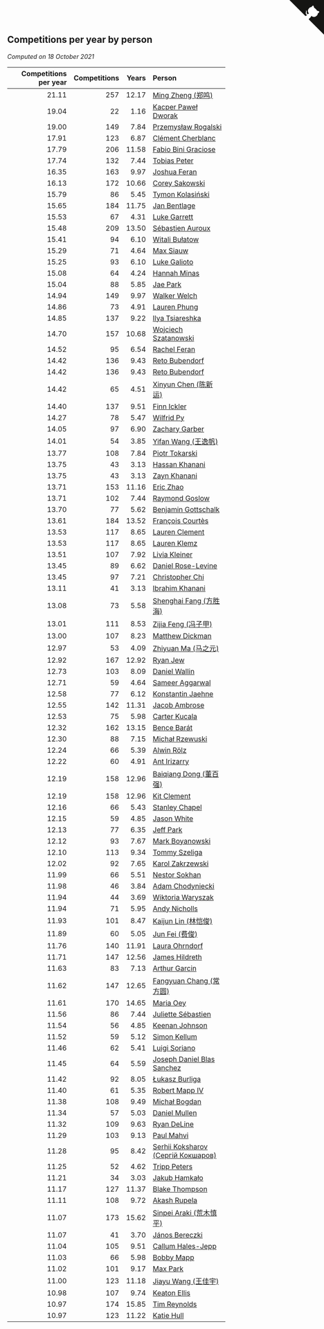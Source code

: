 ## Competitions per year by person

*Computed on 18 October 2021*

| Competitions per year | Competitions | Years | Person |
| ---: | ---: | ---: | :--- |
| 21.11 | 257 | 12.17 | [Ming Zheng (郑鸣)](https://www.worldcubeassociation.org/persons/2009ZHEN11) |
| 19.04 | 22 | 1.16 | [Kacper Paweł Dworak](https://www.worldcubeassociation.org/persons/2020DWOR01) |
| 19.00 | 149 | 7.84 | [Przemysław Rogalski](https://www.worldcubeassociation.org/persons/2013ROGA02) |
| 17.91 | 123 | 6.87 | [Clément Cherblanc](https://www.worldcubeassociation.org/persons/2014CHER05) |
| 17.79 | 206 | 11.58 | [Fabio Bini Graciose](https://www.worldcubeassociation.org/persons/2010GRAC02) |
| 17.74 | 132 | 7.44 | [Tobias Peter](https://www.worldcubeassociation.org/persons/2014PETE03) |
| 16.35 | 163 | 9.97 | [Joshua Feran](https://www.worldcubeassociation.org/persons/2011FERA01) |
| 16.13 | 172 | 10.66 | [Corey Sakowski](https://www.worldcubeassociation.org/persons/2011SAKO01) |
| 15.79 | 86 | 5.45 | [Tymon Kolasiński](https://www.worldcubeassociation.org/persons/2016KOLA02) |
| 15.65 | 184 | 11.75 | [Jan Bentlage](https://www.worldcubeassociation.org/persons/2010BENT01) |
| 15.53 | 67 | 4.31 | [Luke Garrett](https://www.worldcubeassociation.org/persons/2017GARR05) |
| 15.48 | 209 | 13.50 | [Sébastien Auroux](https://www.worldcubeassociation.org/persons/2008AURO01) |
| 15.41 | 94 | 6.10 | [Witali Bułatow](https://www.worldcubeassociation.org/persons/2015BUAT01) |
| 15.29 | 71 | 4.64 | [Max Siauw](https://www.worldcubeassociation.org/persons/2017SIAU02) |
| 15.25 | 93 | 6.10 | [Luke Galioto](https://www.worldcubeassociation.org/persons/2015GALI02) |
| 15.08 | 64 | 4.24 | [Hannah Minas](https://www.worldcubeassociation.org/persons/2017MINA04) |
| 15.04 | 88 | 5.85 | [Jae Park](https://www.worldcubeassociation.org/persons/2015PARK24) |
| 14.94 | 149 | 9.97 | [Walker Welch](https://www.worldcubeassociation.org/persons/2011WELC01) |
| 14.86 | 73 | 4.91 | [Lauren Phung](https://www.worldcubeassociation.org/persons/2016PHUN02) |
| 14.85 | 137 | 9.22 | [Ilya Tsiareshka](https://www.worldcubeassociation.org/persons/2012TERE01) |
| 14.70 | 157 | 10.68 | [Wojciech Szatanowski](https://www.worldcubeassociation.org/persons/2011SZAT01) |
| 14.52 | 95 | 6.54 | [Rachel Feran](https://www.worldcubeassociation.org/persons/2015FERA01) |
| 14.42 | 136 | 9.43 | [Reto Bubendorf](https://www.worldcubeassociation.org/persons/2012BUBE01) |
| 14.42 | 136 | 9.43 | [Reto Bubendorf](https://www.worldcubeassociation.org/persons/2012BUBE01) |
| 14.42 | 65 | 4.51 | [Xinyun Chen (陈新运)](https://www.worldcubeassociation.org/persons/2017CHEN36) |
| 14.40 | 137 | 9.51 | [Finn Ickler](https://www.worldcubeassociation.org/persons/2012ICKL01) |
| 14.27 | 78 | 5.47 | [Wilfrid Py](https://www.worldcubeassociation.org/persons/2016PYWI01) |
| 14.05 | 97 | 6.90 | [Zachary Garber](https://www.worldcubeassociation.org/persons/2014GARB01) |
| 14.01 | 54 | 3.85 | [Yifan Wang (王逸帆)](https://www.worldcubeassociation.org/persons/2017WANY29) |
| 13.77 | 108 | 7.84 | [Piotr Tokarski](https://www.worldcubeassociation.org/persons/2013TOKA01) |
| 13.75 | 43 | 3.13 | [Hassan Khanani](https://www.worldcubeassociation.org/persons/2018KHAN26) |
| 13.75 | 43 | 3.13 | [Zayn Khanani](https://www.worldcubeassociation.org/persons/2018KHAN28) |
| 13.71 | 153 | 11.16 | [Eric Zhao](https://www.worldcubeassociation.org/persons/2010ZHAO19) |
| 13.71 | 102 | 7.44 | [Raymond Goslow](https://www.worldcubeassociation.org/persons/2014GOSL01) |
| 13.70 | 77 | 5.62 | [Benjamin Gottschalk](https://www.worldcubeassociation.org/persons/2016GOTT01) |
| 13.61 | 184 | 13.52 | [François Courtès](https://www.worldcubeassociation.org/persons/2008COUR01) |
| 13.53 | 117 | 8.65 | [Lauren Clement](https://www.worldcubeassociation.org/persons/2013KLEM01) |
| 13.53 | 117 | 8.65 | [Lauren Klemz](https://www.worldcubeassociation.org/persons/2013KLEM01) |
| 13.51 | 107 | 7.92 | [Livia Kleiner](https://www.worldcubeassociation.org/persons/2013KLEI03) |
| 13.45 | 89 | 6.62 | [Daniel Rose-Levine](https://www.worldcubeassociation.org/persons/2015ROSE01) |
| 13.45 | 97 | 7.21 | [Christopher Chi](https://www.worldcubeassociation.org/persons/2014CHIC01) |
| 13.11 | 41 | 3.13 | [Ibrahim Khanani](https://www.worldcubeassociation.org/persons/2018KHAN27) |
| 13.08 | 73 | 5.58 | [Shenghai Fang (方胜海)](https://www.worldcubeassociation.org/persons/2016FANG01) |
| 13.01 | 111 | 8.53 | [Zijia Feng (冯子甲)](https://www.worldcubeassociation.org/persons/2013FENG02) |
| 13.00 | 107 | 8.23 | [Matthew Dickman](https://www.worldcubeassociation.org/persons/2013DICK01) |
| 12.97 | 53 | 4.09 | [Zhiyuan Ma (马之元)](https://www.worldcubeassociation.org/persons/2017MAZH04) |
| 12.92 | 167 | 12.92 | [Ryan Jew](https://www.worldcubeassociation.org/persons/2008JEWR01) |
| 12.73 | 103 | 8.09 | [Daniel Wallin](https://www.worldcubeassociation.org/persons/2013WALL03) |
| 12.71 | 59 | 4.64 | [Sameer Aggarwal](https://www.worldcubeassociation.org/persons/2017AGGA01) |
| 12.58 | 77 | 6.12 | [Konstantin Jaehne](https://www.worldcubeassociation.org/persons/2015JAEH01) |
| 12.55 | 142 | 11.31 | [Jacob Ambrose](https://www.worldcubeassociation.org/persons/2010AMBR01) |
| 12.53 | 75 | 5.98 | [Carter Kucala](https://www.worldcubeassociation.org/persons/2015KUCA01) |
| 12.32 | 162 | 13.15 | [Bence Barát](https://www.worldcubeassociation.org/persons/2008BARA01) |
| 12.30 | 88 | 7.15 | [Michał Rzewuski](https://www.worldcubeassociation.org/persons/2014RZEW01) |
| 12.24 | 66 | 5.39 | [Alwin Rölz](https://www.worldcubeassociation.org/persons/2016ROLZ01) |
| 12.22 | 60 | 4.91 | [Ant Irizarry](https://www.worldcubeassociation.org/persons/2016IRIZ02) |
| 12.19 | 158 | 12.96 | [Baiqiang Dong (董百强)](https://www.worldcubeassociation.org/persons/2008DONG06) |
| 12.19 | 158 | 12.96 | [Kit Clement](https://www.worldcubeassociation.org/persons/2008CLEM01) |
| 12.16 | 66 | 5.43 | [Stanley Chapel](https://www.worldcubeassociation.org/persons/2016CHAP04) |
| 12.15 | 59 | 4.85 | [Jason White](https://www.worldcubeassociation.org/persons/2016WHIT16) |
| 12.13 | 77 | 6.35 | [Jeff Park](https://www.worldcubeassociation.org/persons/2015PARK08) |
| 12.12 | 93 | 7.67 | [Mark Boyanowski](https://www.worldcubeassociation.org/persons/2014BOYA01) |
| 12.10 | 113 | 9.34 | [Tommy Szeliga](https://www.worldcubeassociation.org/persons/2012SZEL01) |
| 12.02 | 92 | 7.65 | [Karol Zakrzewski](https://www.worldcubeassociation.org/persons/2014ZAKR01) |
| 11.99 | 66 | 5.51 | [Nestor Sokhan](https://www.worldcubeassociation.org/persons/2016SOKH01) |
| 11.98 | 46 | 3.84 | [Adam Chodyniecki](https://www.worldcubeassociation.org/persons/2017CHOD02) |
| 11.94 | 44 | 3.69 | [Wiktoria Waryszak](https://www.worldcubeassociation.org/persons/2018WARY01) |
| 11.94 | 71 | 5.95 | [Andy Nicholls](https://www.worldcubeassociation.org/persons/2015NICH04) |
| 11.93 | 101 | 8.47 | [Kaijun Lin (林恺俊)](https://www.worldcubeassociation.org/persons/2013LINK01) |
| 11.89 | 60 | 5.05 | [Jun Fei (费俊)](https://www.worldcubeassociation.org/persons/2016FEIJ02) |
| 11.76 | 140 | 11.91 | [Laura Ohrndorf](https://www.worldcubeassociation.org/persons/2009OHRN01) |
| 11.71 | 147 | 12.56 | [James Hildreth](https://www.worldcubeassociation.org/persons/2009HILD01) |
| 11.63 | 83 | 7.13 | [Arthur Garcin](https://www.worldcubeassociation.org/persons/2014GARC27) |
| 11.62 | 147 | 12.65 | [Fangyuan Chang (常方圆)](https://www.worldcubeassociation.org/persons/2009CHAN04) |
| 11.61 | 170 | 14.65 | [Maria Oey](https://www.worldcubeassociation.org/persons/2007OEYM01) |
| 11.56 | 86 | 7.44 | [Juliette Sébastien](https://www.worldcubeassociation.org/persons/2014SEBA01) |
| 11.54 | 56 | 4.85 | [Keenan Johnson](https://www.worldcubeassociation.org/persons/2016JOHN30) |
| 11.52 | 59 | 5.12 | [Simon Kellum](https://www.worldcubeassociation.org/persons/2016KELL12) |
| 11.46 | 62 | 5.41 | [Luigi Soriano](https://www.worldcubeassociation.org/persons/2016SORI04) |
| 11.45 | 64 | 5.59 | [Joseph Daniel Blas Sanchez](https://www.worldcubeassociation.org/persons/2016SANC08) |
| 11.42 | 92 | 8.05 | [Łukasz Burliga](https://www.worldcubeassociation.org/persons/2013BURL01) |
| 11.40 | 61 | 5.35 | [Robert Mapp IV](https://www.worldcubeassociation.org/persons/2016IVRO01) |
| 11.38 | 108 | 9.49 | [Michał Bogdan](https://www.worldcubeassociation.org/persons/2012BOGD01) |
| 11.34 | 57 | 5.03 | [Daniel Mullen](https://www.worldcubeassociation.org/persons/2016MULL04) |
| 11.32 | 109 | 9.63 | [Ryan DeLine](https://www.worldcubeassociation.org/persons/2012DELI01) |
| 11.29 | 103 | 9.13 | [Paul Mahvi](https://www.worldcubeassociation.org/persons/2012MAHV01) |
| 11.28 | 95 | 8.42 | [Serhii Koksharov (Сергій Кокшаров)](https://www.worldcubeassociation.org/persons/2013KOKS01) |
| 11.25 | 52 | 4.62 | [Tripp Peters](https://www.worldcubeassociation.org/persons/2017PETE04) |
| 11.21 | 34 | 3.03 | [Jakub Hamkało](https://www.worldcubeassociation.org/persons/2018HAMK01) |
| 11.17 | 127 | 11.37 | [Blake Thompson](https://www.worldcubeassociation.org/persons/2010THOM03) |
| 11.11 | 108 | 9.72 | [Akash Rupela](https://www.worldcubeassociation.org/persons/2012RUPE01) |
| 11.07 | 173 | 15.62 | [Sinpei Araki (荒木慎平)](https://www.worldcubeassociation.org/persons/2006ARAK01) |
| 11.07 | 41 | 3.70 | [János Bereczki](https://www.worldcubeassociation.org/persons/2018BERE01) |
| 11.04 | 105 | 9.51 | [Callum Hales-Jepp](https://www.worldcubeassociation.org/persons/2012HALE01) |
| 11.03 | 66 | 5.98 | [Bobby Mapp](https://www.worldcubeassociation.org/persons/2015MAPP01) |
| 11.02 | 101 | 9.17 | [Max Park](https://www.worldcubeassociation.org/persons/2012PARK03) |
| 11.00 | 123 | 11.18 | [Jiayu Wang (王佳宇)](https://www.worldcubeassociation.org/persons/2010WANG53) |
| 10.98 | 107 | 9.74 | [Keaton Ellis](https://www.worldcubeassociation.org/persons/2012ELLI01) |
| 10.97 | 174 | 15.85 | [Tim Reynolds](https://www.worldcubeassociation.org/persons/2005REYN01) |
| 10.97 | 123 | 11.22 | [Katie Hull](https://www.worldcubeassociation.org/persons/2010HULL01) |


<a href="https://github.com/jonatanklosko/wca_statistics" class="github-corner" aria-label="View source on Github"><svg width="80" height="80" viewBox="0 0 250 250" style="fill:#151513; color:#fff; position: absolute; top: 0; border: 0; right: 0;" aria-hidden="true"><path d="M0,0 L115,115 L130,115 L142,142 L250,250 L250,0 Z"></path><path d="M128.3,109.0 C113.8,99.7 119.0,89.6 119.0,89.6 C122.0,82.7 120.5,78.6 120.5,78.6 C119.2,72.0 123.4,76.3 123.4,76.3 C127.3,80.9 125.5,87.3 125.5,87.3 C122.9,97.6 130.6,101.9 134.4,103.2" fill="currentColor" style="transform-origin: 130px 106px;" class="octo-arm"></path><path d="M115.0,115.0 C114.9,115.1 118.7,116.5 119.8,115.4 L133.7,101.6 C136.9,99.2 139.9,98.4 142.2,98.6 C133.8,88.0 127.5,74.4 143.8,58.0 C148.5,53.4 154.0,51.2 159.7,51.0 C160.3,49.4 163.2,43.6 171.4,40.1 C171.4,40.1 176.1,42.5 178.8,56.2 C183.1,58.6 187.2,61.8 190.9,65.4 C194.5,69.0 197.7,73.2 200.1,77.6 C213.8,80.2 216.3,84.9 216.3,84.9 C212.7,93.1 206.9,96.0 205.4,96.6 C205.1,102.4 203.0,107.8 198.3,112.5 C181.9,128.9 168.3,122.5 157.7,114.1 C157.9,116.9 156.7,120.9 152.7,124.9 L141.0,136.5 C139.8,137.7 141.6,141.9 141.8,141.8 Z" fill="currentColor" class="octo-body"></path></svg></a><style>.github-corner:hover .octo-arm{animation:octocat-wave 560ms ease-in-out}@keyframes octocat-wave{0%,100%{transform:rotate(0)}20%,60%{transform:rotate(-25deg)}40%,80%{transform:rotate(10deg)}}@media (max-width:500px){.github-corner:hover .octo-arm{animation:none}.github-corner .octo-arm{animation:octocat-wave 560ms ease-in-out}}</style>
